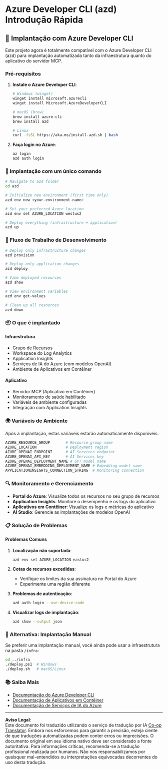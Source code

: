 <!--
CO_OP_TRANSLATOR_METADATA:
{
  "original_hash": "3ef1c97c5c40577da3be422d29276383",
  "translation_date": "2025-09-30T12:22:47+00:00",
  "source_file": "azd/README.md",
  "language_code": "br"
}
-->
# Azure Developer CLI (azd) Introdução Rápida

## 🚀 Implantação com Azure Developer CLI

Este projeto agora é totalmente compatível com o Azure Developer CLI (azd) para implantação automatizada tanto da infraestrutura quanto do aplicativo do servidor MCP.

### Pré-requisitos

1. **Instale o Azure Developer CLI**:
   ```bash
   # Windows (winget)
   winget install microsoft.azurecli
   winget install Microsoft.AzureDeveloperCLI
   
   # macOS (brew)
   brew install azure-cli
   brew install azd
   
   # Linux
   curl -fsSL https://aka.ms/install-azd.sh | bash
   ```

2. **Faça login no Azure**:
   ```bash
   az login
   azd auth login
   ```

### 🎯 Implantação com um único comando

```bash
# Navigate to azd folder
cd azd

# Initialize new environment (first time only)
azd env new <your-environment-name>

# Set your preferred Azure location
azd env set AZURE_LOCATION westus2

# Deploy everything (infrastructure + application)
azd up
```

### 🔧 Fluxo de Trabalho de Desenvolvimento

```bash
# Deploy only infrastructure changes
azd provision

# Deploy only application changes  
azd deploy

# View deployed resources
azd show

# View environment variables
azd env get-values

# Clean up all resources
azd down
```

### 📦 O que é implantado

#### **Infraestrutura**
- Grupo de Recursos
- Workspace do Log Analytics  
- Application Insights
- Serviços de IA do Azure (com modelos OpenAI)
- Ambiente de Aplicativos em Contêiner

#### **Aplicativo**
- Servidor MCP (Aplicativo em Contêiner)
- Monitoramento de saúde habilitado
- Variáveis de ambiente configuradas
- Integração com Application Insights

### 🌍 Variáveis de Ambiente

Após a implantação, estas variáveis estarão automaticamente disponíveis:

```bash
AZURE_RESOURCE_GROUP       # Resource group name
AZURE_LOCATION             # Deployment region
AZURE_OPENAI_ENDPOINT      # AI Services endpoint
AZURE_OPENAI_API_KEY       # AI Services key
AZURE_OPENAI_DEPLOYMENT_NAME # GPT model name
AZURE_OPENAI_EMBEDDING_DEPLOYMENT_NAME # Embedding model name
APPLICATIONINSIGHTS_CONNECTION_STRING  # Monitoring connection
```

### 🔍 Monitoramento e Gerenciamento

- **Portal do Azure**: Visualize todos os recursos no seu grupo de recursos
- **Application Insights**: Monitore o desempenho e os logs do aplicativo
- **Aplicativos em Contêiner**: Visualize os logs e métricas do aplicativo
- **AI Studio**: Gerencie as implantações de modelos OpenAI

### 📋 Solução de Problemas

#### **Problemas Comuns**

1. **Localização não suportada**:
   ```bash
   azd env set AZURE_LOCATION eastus2
   ```

2. **Cotas de recursos excedidas**:
   - Verifique os limites da sua assinatura no Portal do Azure
   - Experimente uma região diferente

3. **Problemas de autenticação**:
   ```bash
   azd auth login --use-device-code
   ```

4. **Visualizar logs de implantação**:
   ```bash
   azd show --output json
   ```

### 🔄 Alternativa: Implantação Manual

Se preferir uma implantação manual, você ainda pode usar a infraestrutura na pasta `/infra`:

```bash
cd ../infra
./deploy.ps1  # Windows
./deploy.sh   # macOS/Linux
```

### 📚 Saiba Mais

- [Documentação do Azure Developer CLI](https://docs.microsoft.com/azure/developer/azure-developer-cli/)
- [Documentação de Aplicativos em Contêiner](https://docs.microsoft.com/azure/container-apps/)
- [Documentação de Serviços de IA do Azure](https://docs.microsoft.com/azure/ai-services/)

---

**Aviso Legal**:  
Este documento foi traduzido utilizando o serviço de tradução por IA [Co-op Translator](https://github.com/Azure/co-op-translator). Embora nos esforcemos para garantir a precisão, esteja ciente de que traduções automatizadas podem conter erros ou imprecisões. O documento original em seu idioma nativo deve ser considerado a fonte autoritativa. Para informações críticas, recomenda-se a tradução profissional realizada por humanos. Não nos responsabilizamos por quaisquer mal-entendidos ou interpretações equivocadas decorrentes do uso desta tradução.